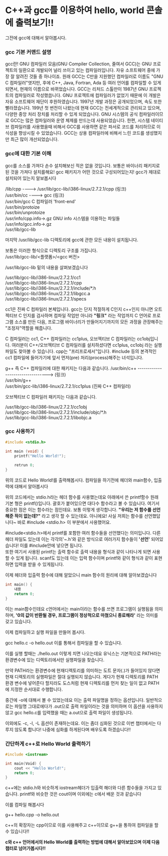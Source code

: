 # C++과 gcc를 이용하여 hello, world 콘솔에 출력보기!!

그전에 gcc에 대해서 알아봅시다.

### gcc 기본 커맨드 설명

gcc란! GNU 컴파일러 모음(GNU Compiler Collection, 줄여서 GCC)는 GNU 프로젝트의 일환으로 개발되어 널리 쓰이고 있는 컴파일러입니다. 자유 소프트웨어 중에 가장 잘 알려진 것들 중 하나이죠.
원래 GCC는 C만을 지원했던 컴파일러로 이름도 "GNU C 컴파일러"엿지만, 후에 C++, Java, Fortran, Ada 등 여러 언어를 컴파일할 수 있게 되면서, 현재의 이름으로 바뀌었습니다. 
GCC는 리처드 스톨만이 1987년 GNU 프로젝트의 컴파일러로 작성했씁니다. GNU 프로젝트에 컴파일러가 없었기 때문에 이 개발은 자유 소프트웨어 재단이 후원하였습니다. 1997년 개발 과정은 공개되었으며, 속도 또한 빨라졌습니다. 199년 첫 번전이 나왔는데 현재 GCC는 전세계적으로 관리되고 있으며, 다양한 중앙 처리 장치를 처리할 수 있게 되었습니다.
GNU 시스템의 공식 컴파일러이므로 GCC는 많은 컴파일러와 운영 체제를 만드는데 사용되었습니다. 한편, 시스템 네이티브 컴파일러를 사용했을때 비해서 GCC를 사용하면 같은 파서로 코드를 처리하므로 이식성을 향상시킬 수 있었습니다. GCC는 상용 컴파일러에 비해서 느린 코드를 생성했지만 최근 많이 개선되었습니다.

### gcc에 대한 기본 이해

gcc를 소스를 가져다 손수 설치해보신 적은 없을 것입니다. 보통은 바이너리 패키지로 된 것을 가져다 설치를해요! gcc 패키지가 어떤 것으로 구성되어있는지! gcc가 제대로 설치되어 있는지 알보봅시다

/lib/cpp      ----> /usr/lib/gcc-lib/i386-linux/2.7.2.1/cpp (링크)   
/usr/bin/cc   ----> gcc (링크)   
/usr/bin/gcc             C 컴파일러 'front-end'   
/usr/bin/protoize   
/usr/bin/unprotoize   
/usr/info/cpp.info->.gz  GNU info 시스템을 이용하는 파일들   
/usr/info/gcc.info->.gz   
/usr/lib/gcc-lib   

마지막 /usr/lib/gcc-lib 디렉토리에 gcc에 관한 모든 내용이 설치됩니다.

보통은 이러한 형식으로 디렉토리 구조를 가집니다.   
/usr/lib/gcc-lib/<플랫폼>/<gcc 버전>

/usr/lib/gcc-lib 밑의 내용을 살펴보겠습니다

/usr/lib/gcc-lib/i386-linux/2.7.2.1/cc1   
/usr/lib/gcc-lib/i386-linux/2.7.2.1/cpp   
/usr/lib/gcc-lib/i386-linux/2.7.2.1/include/*.h   
/usr/lib/gcc-lib/i386-linux/2.7.2.1/libgcc.a   
/usr/lib/gcc-lib/i386-linux/2.7.2.1/specs   

cc1은 진짜 C 컴파일러 본체입니다. gcc는 단지 적절하게 C인지 c++인지 아니면 오트젝티브 C 인지를 검사하며 컴파일 작업만 아니라 __"링크"__ 라는 작업까지 C 언어로 프로그램 소스를 만든 다음, 프로그램 바이너리가 만들어지기까지의 모든 과정을 관장해주는 "조정자"역할을 해줍니다.

C 컴파일러는 cc1, C++ 컴파일러는 cc1plus, 오브젝티브 C 컴파일러는 cc1obj입니다. 여러분이 C++/오브젝티브 C 컴파일러를 설치하셨다면 cc1plus, cc1obj 라는 실행파일도 찾아볼 수 있습니다. cpp는 "프리프로세서"입니다. #include 등의 본격적인 cc1 컴파일에 들어가기에 앞서 먼저(pre) 처리(process)해주는 녀석입니다.

g++ 즉 C++ 컴파일러에 대한 패키지는 다음과 같습니다.
/usr/bin/c++ ---------------------------------> (링크)   
/usr/bin/g++   
/usr/bin/gcc-lib/i386-linux/2.7.2.1/cc1plus     (진짜 C++ 컴파일러)   

오브젝티브 C 컴파일러 패키지는 다음과 같습니다.

/usr/lib/gcc-lib/i386-linux/2.7.2.1/cc1obj   
/usr/lib/gcc-lib/i386-linux/2.7.2.1/include/objc/*.h   
/usr/lib/gcc-lib/i386-linux/2.7.2.1/libobjc.a   

### gcc 사용하기

``` c
#include <stdio.h>

int main (void) {
    printf("Hello World!");
    
    retrun 0;
}
```

위의 코드로 Hello World!를 출력해봅시다. 컴파일을 하기전에
헤더와 main함수, 입출력에 대해서 알아봅시다

위의 코드에서는 stdio.h라는 헤더 함수를 사용했는데요 아래에서 쓴 printf함수 원래 기본 형은 printf()입니다. 괄호가 붙어있으면 대다수 함수라고 볼 수 있습니다. 여기서 중요한 점은 이는 함수라는 점인데요. 보통 이렇게 생각합니다. __"우리는 저 함수를 선언해준 적이 없는데?"__ 라고 생각 할 수 있는데요. 아니에요! 사실 저희는 함수를 선언했답니다~
바로 #include <stdio.h> 이 부분에서 사용했어요.

#include<stdio.h>에서 printf를 포함한 여러 함수들을 선언했다는 의미입니다. 다른 헤더 파일도 있는데 이는 각각의'~.h'와 같은 방식으로 여러가지 함수들이 __'선언'__ 되어있습니다! 이를 #include안에 넣으면 됩니다.   
또한 여기서 사용된 printf는 출력 함수로 출력 내용을 형식과 같이 나타나게 되면 사용할 수 있게 됩니다. scanf도 있는데 이는 입력 함수이며 printf와 같이 형식과 같이 표현하면 입력을 받을 수 있게됩니다.

이제 헤더와 입출력 함수에 대해 알았으니 main 함수의 원리에 대해 알아보겠습니다
``` c
int main() {
    내용
    return 0;
}
```
이는 main함수인데요 c언어에서는 main이라는 함수를 쓰면 프로그램이 실행됨을 의미하며, __'0의 값이 반환될 경우, 프로그램이 정상적으로 마쳤으니 종료해라'__ 라는 의미를 갖고 있습니다.

이제 컴파일하고 실행 파일을 만들어 봅시다.

gcc hello.c -o hello.out 이를 통해서 컴파일을 할 수 있습니다. 

이를 실행 할때는 ./hello.out 이렇게 치면 나오는데요 유닉스는 기본적으로 PATH라는 환경변수에 있는 디렉토리에서만 실행파일을 찾습니다. 

만약 PATH라는 환경변수에 현재디렉토리를 의미하는 도트 문자(.)가 들어있지 않다면 현재 디렉토리의 실행파일은 절대 실행되지 않습니다. 게다가 현재 디렉토리를 PATH 환경 변수에 넣어준다 할지라도 도스처럼 현재 디렉토리를 먼저 찾는 일이 없고 PATH에 지정한 순서대로 수행합니다.

중간에 -o에 대해서 볼 수 있었는데요 이는 출력 파일명을 정하는 옵션입니다. 일반적으로는 파일명 그대로에다가 .out으로 출력 파일이라는 것을 의미하며 이 옵션을 사용하지 않고 gcc hello.c를 입력했을 때는 a.out으로 출력 파일이 생성됩니다.

이외에도 -c, -l, -L 옵션이 존재하는데요. 이는 좀더 심화된 것으로 이번 챕터에서는 다루지 않도록 합니다! 나중에 심화를 하게된다며 배우도록 하겠습니다!!

### 간단하게 c++로 Hello World 출력하기

``` c++
#include <iostream>

int main(Void) {
    cout << "Hello World!";
    return 0;
}
```
c++에는 stdio.h와 비슷하게 iostream헤더가 입출력 해더와 다른 함수들을 가지고 있습니다. printf와 비슷한 것은 cout이며 이외에는 c에서 배운 것과 같습니다

이를 컴파일 해봅시다

g++ hello.cpp -o hello.out

c++의 확장자는 cpp이므로 이를 사용해주고 c++이므로 g++을 통하여 컴파일을 할 수 있습니다!!

__c와 c++ 언어에서의 Hello World를 출력하는 방법에 대해서 알아보았으며 이제 다음챕터로 넘어가봅시다!!__